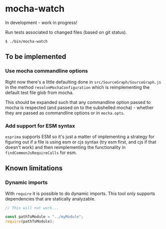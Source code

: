 # mocha-watch

In development - work in progress!

Run tests associated to changed files (based on git status).

```
$ ./bin/mocha-watch
```

## To be implemented

### Use mocha commandline options

Right now there's a little defaulting done in `src/SourceGraph/SourceGraph.js`
in the method `resolveMochaConfiguration` which is reimplementing the default
test file glob from mocha.

This should be expanded such that any commandline option passed to mocha is
respected (and passed on to the subshelled mocha) - whether they are passed as
commandline options or in `mocha.opts`.

### Add support for ESM syntax

`esprima` supports ESM so it's just a matter of implementing a strategy for
figuring out if a file is using esm or cjs syntax (try esm first, and cjs if
that doesn't work) and then reimplementing the functionality in
`findCommonJsRequireCalls` for esm.

## Known limitations

### Dynamic imports

With `require` it is possible to do dynamic imports. This tool only supports
dependencies that are statically analyzable.

```js
// This will not work...

const pathToModule = "../myModule";
require(pathToModule);
```
